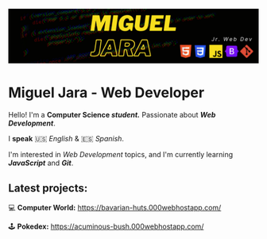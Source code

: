 ![Main Picture](https://github.com/Miguel-A-Jara/Miguel-A-Jara/blob/5491b998d1884b783fed76047d6fc7dd9df302e0/Miguel%20Jara(2).png)
# Miguel Jara - Web Developer

Hello! I'm a **Computer Science _student._** Passionate about **_Web Development_**.

I **speak**  🇺🇸  _English_ &  🇪🇸  _Spanish_. 

I'm interested in _Web Development_ topics, and I'm currently learning **_JavaScript_** and **_Git_**.

## **Latest  projects:**

💻 **Computer World:** https://bavarian-huts.000webhostapp.com/

🕹️ **Pokedex:** https://acuminous-bush.000webhostapp.com/
